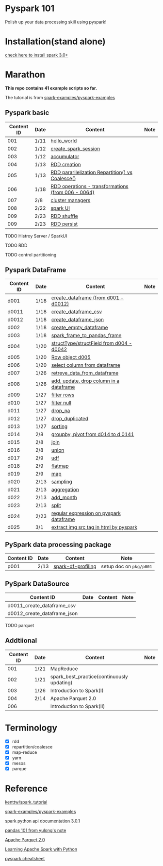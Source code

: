 # Pyspark 101

Polish up your data processing skill using pyspark!

# Installation(stand alone)

[check here to install spark 3.0+](https://github.com/YLTsai0609/DataScience_Note/blob/master/spark.md)

# Marathon

**This repo contains 41 example scripts so far.**

The tutorial is from [spark-examples/pyspark-examples](https://github.com/spark-examples/pyspark-examples)

## Pyspark basic

| Content ID   |Date| Content | Note |
|--------------|----|---------|------|
| 001          |1/11|[hello_world](001_hello_world.py)  | |
| 002          |1/12|[create_spark_session](002_create_spark_session.py)  | |
| 003          |1/12|[accumulator](003_accumulator.py)  ||
| 004          |1/13|[RDD creation](004_rdd_creation.py)  ||
| 005          |1/13|[RDD pararllelization Repartition() vs Coalesce()](005_rdd_repartition_coalesce.py)  ||
| 006          |1/18|[RDD operations - transformations (from 006 - 0064)](006_rdd_transformation.py)  ||
| 007          |2/8|[cluster managers](addtional/004_cluster_manager.md)  ||
| 008          |2/22|[spark UI](addtional/004_cluster_manager.md)  ||
| 009          |2/23|[RDD shuffle](009_rdd_shuffle.py)  ||
| 009          |2/23|[RDD persist](010_rdd_persist.py)  ||

TODO Histroy Server / SparkUI

TODO RDD

TODO control partitioning

## Pyspark DataFrame

| Content ID |Date| Content | Note |
|------------|----|---------|------|
| d001 |1/18| [create_dataframe (from d001 - d0012)](d001_create_dataframe.py)  |  |
| d0011 |1/18| [create_dataframe_csv](d0011_create_dataframe_csv.py)  |  |
| d0012 |1/18| [create_dataframe_json](d0012_create_dataframe_json.py)  |  |
| d002 |1/18| [create_empty_dataframe](d002_create_empty_dataframe.py)  |  |
| d003 |1/18| [spark_frame_to_pandas_frame](d003_pyspark_dataframe_to_pandas.py)  |  |
| d004 |1/20| [structType/structField from d004 - d0042](d004_structtype.py)  |  |
| d005 |1/20| [Row object d005](d005_row.py)  |  |
| d006 |1/20| [select column from dataframe](d006_select_column.py)  |  |
| d007 |1/26| [retreve_data_from_dataframe](d007_retrieve_from_dataframe.py)  |  |
| d008 |1/26| [add, update, drop column in a dataframe](d008_add_update_column.py)  |  |
| d009 |1/27| [filter rows](d009_filter_rows.py)  |  |
| d010 |1/27| [filter null](d010_filter_nulls.py)  |  |
| d011 |1/27| [drop_na](d011_drop_na.py)  |  |
| d012 |1/27| [drop_duplicated](d012_drop_duplicated.py)  |  |
| d013 |1/27| [sorting](d013_orderby_vs_sort.py)  |  |
| d014 |2/8| [groupby, pivot from d014 to d 0141](d014_groupby.py) |  |
| d015 |2/8| [join](d015_join.py) |  |
| d016 |2/8| [union](d016_union.py) |  |
| d017 |2/9| [udf](d017_udf.py) |  |
| d018 |2/9| [flatmap](d018_flatmap.py) |  |
| d019 |2/9| [map](d019_map.py) |  |
| d020 |2/13| [sampling](d020_sampling.py) |  |
| d021 |2/13| [aggregation](d021_aggregation.py) |  |
| d022 |2/13| [add_month](d022_add_month.py) |  |
| d023 |2/13| [split](d023_split.py) |  |
| d024 |2/23| [regular expression on pyspark dataframe](d024_re_dataframe.py) |  |
| d025 |3/1| [extract img src tag in html by pyspark](d0242_re_extract_img_url_in_html.py) |  |

## PySpark data processing package

| Content ID |Date| Content | Note |
|------------|----|---------|------|
|p001|2/13|[spark-df-profiling](https://github.com/julioasotodv/spark-df-profiling)|setup doc on `pkg/p001` |

## PySpark DataSource

| Content ID |Date| Content | Note |
|------------|----|---------|------|
|d0011_create_dataframe_csv|||
|d0012_create_dataframe_json|||

TODO parquet

## Addtiional

| Content ID |Date| Content | Note |
|------------|----|---------|------|
| 001 |1/21| MapReduce  |  |
| 002 |1/21| spark_best_practice(continuously updating)  |  |
| 003 |1/26| Introduction to Spark(I) |  |
| 004 |2/14| Apache Parquet 2.0 |  |
| 006 || Introduction to Spark(II) |  |

# Terminology

* [x] rdd
* [x] repartition/coalesce
* [x] map-reduce
* [x] yarn
* [x] mesos
* [x] parque

# Reference

[kenttw/spark_tutorial](https://github.com/kenttw/spark_tutorial)

[spark-examples/pyspark-examples](https://github.com/spark-examples/pyspark-examples)

[spark python api documentation 3.0.1](https://spark.apache.org/docs/latest/api/python/index.html)

[pandas 101 from yulong's note](https://github.com/YLTsai0609/pandas_101)

[Apache Parquet 2.0](https://parquet.apache.org/)

[Learning Apache Spark with Python](https://runawayhorse001.github.io/LearningApacheSpark/pyspark.pdf)

[pyspark cheatsheet](https://github.com/kevinschaich/pyspark-cheatsheet)
